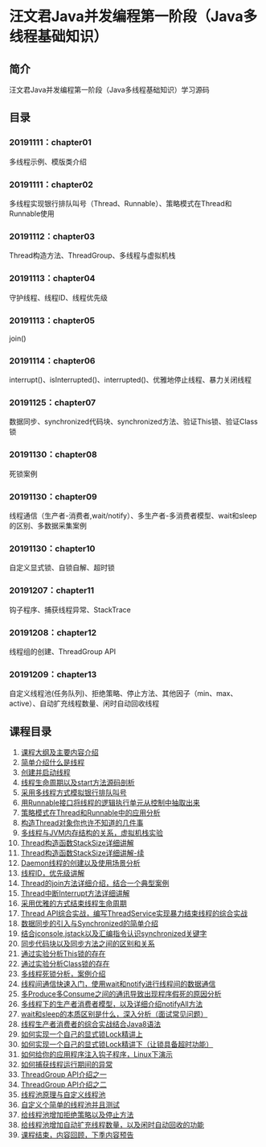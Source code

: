 # 汪文君Java并发编程第一阶段（Java多线程基础知识）

## 简介
汪文君Java并发编程第一阶段（Java多线程基础知识）学习源码

## 目录

### 20191111：chapter01
多线程示例、模版类介绍

### 20191111：chapter02
多线程实现银行排队叫号（Thread、Runnable）、策略模式在Thread和Runnable使用

### 20191112：chapter03
Thread构造方法、ThreadGroup、多线程与虚拟机栈

### 20191113：chapter04
守护线程、线程ID、线程优先级

### 20191113：chapter05
join()

### 20191114：chapter06
interrupt()、isInterrupted()、interrupted()、优雅地停止线程、暴力关闭线程

### 20191125：chapter07
数据同步、synchronized代码块、synchronized方法、验证This锁、验证Class锁

### 20191130：chapter08
死锁案例

### 20191130：chapter09
线程通信（生产者-消费者,wait/notify）、多生产者-多消费者模型、wait和sleep的区别、多数据采集案例

### 20191130：chapter10
自定义显式锁、自锁自解、超时锁

### 20191207：chapter11
钩子程序、捕获线程异常、StackTrace

### 20191208：chapter12
线程组的创建、ThreadGroup API

### 20191209：chapter13
自定义线程池(任务队列)、拒绝策略、停止方法、其他因子（min、max、active）、自动扩充线程数量、闲时自动回收线程

## 课程目录
1. [课程大纲及主要内容介绍](doc/101-syllabus.md)
2. [简单介绍什么是线程](doc/102-what-is-thread.md)
3. [创建并启动线程](doc/103-create-thread.md)
4. [线程生命周期以及start方法源码剖析](doc/104-thread-lifecycle.md)
5. [采用多线程方式模拟银行排队叫号](doc/105-thread-bank-queue.md)
6. [用Runnable接口将线程的逻辑执行单元从控制中抽取出来](doc/106-runnable-bank-queue.md)
7. [策略模式在Thread和Runnable中的应用分析](doc/107-Strategy-in-thread.md)
8. [构造Thread对象你也许不知道的几件事](doc/108-construct-thread.md)
9. [多线程与JVM内存结构的关系，虚拟机栈实验](doc/109-thread-with-memory.md)
10. [Thread构造函数StackSize详细讲解](doc/110-thread-stacksize1.md)
11. [Thread构造函数StackSize详细讲解-续](doc/111-thread-stacksize2.md)
12. [Daemon线程的创建以及使用场景分析](doc/112-daemon.md)
13. [线程ID，优先级讲解](doc/113-thread-id-priority.md)
14. [Thread的join方法详细介绍，结合一个典型案例](doc/114-thread-join.md)
15. [Thread中断Interrupt方法详细讲解](doc/115-thread-interrupt.md)
16. [采用优雅的方式结束线程生命周期](doc/116-graceful-stop-thread.md)
17. [Thread API综合实战，编写ThreadService实现暴力结束线程的综合实战](doc/117-force-stop-thread.md)
18. [数据同步的引入与Synchronized的简单介绍](doc/118-sync-base.md)
19. [结合jconsole,jstack以及汇编指令认识synchronized关键字](doc/119-synchronized.md)
20. [同步代码块以及同步方法之间的区别和关系](doc/120-sync-codeblock-method.md)
21. [通过实验分析This锁的存在](doc/121-this-lock.md)
22. [通过实验分析Class锁的存在](doc/122-class-lock.md)
23. [多线程死锁分析，案例介绍](doc/123-deadlock-case.md)
24. [线程间通信快速入门，使用wait和notify进行线程间的数据通信](doc/124-wait-notify.md)
25. [多Produce多Consume之间的通讯导致出现程序假死的原因分析](doc/125-multi-prod-cons.md)
26. [多线程下的生产者消费者模型，以及详细介绍notifyAll方法](doc/126-multi-thread-notifyall.md)
27. [wait和sleep的本质区别是什么，深入分析（面试常见问题）](doc/127-wait-sleep.md)
28. [线程生产者消费者的综合实战结合Java8语法](doc/128-prod-cons-case.md)
29. [如何实现一个自己的显式锁Lock精讲上](doc/129-custom-lock.md)
30. [如何实现一个自己的显式锁Lock精讲下（让锁具备超时功能）](doc/130-custom-lock-timedout.md)
31. [如何给你的应用程序注入钩子程序，Linux下演示](doc/131-hook-processor.md)
32. [如何捕获线程运行期间的异常](doc/132-catch-thread-exception.md)
33. [ThreadGroup API介绍之一](doc/133-thread-group-api1.md)
34. [ThreadGroup API介绍之二](doc/134-thread-group-api2.md)
35. [线程池原理与自定义线程池](doc/135-thread-pool-theory.md)
36. [自定义个简单的线程池并且测试](doc/136-costum-thread-pool.md)
37. [给线程池增加拒绝策略以及停止方法](doc/137-thread-pool-discard.md)
38. [给线程池增加自动扩充线程数量，以及闲时自动回收的功能](doc/138-thread-pool-expan.md)
39. [课程结束，内容回顾，下季内容预告](doc/139-summary.md)